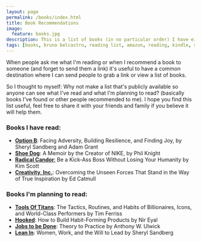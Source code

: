 ```yaml
---
layout: page
permalink: /books/index.html
title: Book Recommendations
image:
  feature: books.jpg
description: This is a list of books (in no particular order) I have either read or plan to read in the near future.
tags: [books, bruno belcastro, reading list, amazon, reading, kindle, self-improvement]
---
```


When people ask me what I'm reading or when I recommend a book to someone (and forget to send them a link) it's useful to have a common destination where I can send people to grab a link or view a list of books. 

So I thought to myself: Why not make a list that's publicly available so anyone can see what I've read and what I'm planning to read? (basically books I've found or other people recommended to me). I hope you find this list useful, feel free to share it with your friends and family if you believe it will help them.

### Books I have read:

* [**Option B**](https://amzn.to/2A4Msib): Facing Adversity, Building Resilience, and Finding Joy, by Sheryl Sandberg and Adam Grant
* [**Shoe Dog**](https://amzn.to/2LC1bWf): A Memoir by the Creator of NIKE, by Phil Knight
* [**Radical Candor**:](https://amzn.to/2A4N8UL) Be a Kick-Ass Boss Without Losing Your Humanity by Kim Scott
* [**Creativity, Inc.**](https://amzn.to/2LAronZ): Overcoming the Unseen Forces That Stand in the Way of True Inspiration by Ed Catmull

### Books I'm planning to read:

* [**Tools Of Titans**](https://amzn.to/2LknlNq): The Tactics, Routines, and Habits of Billionaires, Icons, and World-Class Performers by Tim Ferriss
* [**Hooked**](https://amzn.to/2OetxV1): How to Build Habit-Forming Products by Nir Eyal
* [**Jobs to be Done**](https://amzn.to/2A7FoBn): Theory to Practice by Anthony W. Ulwick
* [**Lean In**](https://amzn.to/2LhasUe): Women, Work, and the Will to Lead by Sheryl Sandberg
